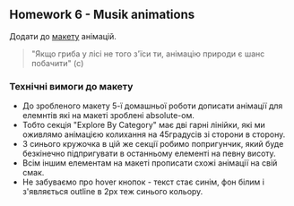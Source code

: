 ## Homework 6 - Musik animations

Додати до [макету](<https://www.figma.com/file/O6qNl9HeA9ZDvwDNheZQfr/HW-5-%7C-Music-Concert?node-id=893%3A0&t=yVsft1ngqEprHegw-0>) анімацій.

>"Якщо гриба у лісі не того з'їси ти, анімацію природи є шанс побачити" (c)

### Технічні вимоги до макету

- До зробленого макету 5-ї домашньої роботи дописати анімації для елемнтів які на макеті зроблені absolute-ом.
- Тобто секція "Explore By Category" має дві гарні лінійки, які ми оживлямо анімацією колихання на 45градусів зі сторони в сторону.
- З синього кружочка в цій же секції робимо попригунчик, який буде безкінечно підпригувати в останньому елементі на певну висоту.
- Всім іншим елементам на макеті прописати схожі анімації на свій смак.
- Не забуваємо про hover кнопок - текст стає синім, фон білим і з'являється outline в 2px теж синього кольору. 
